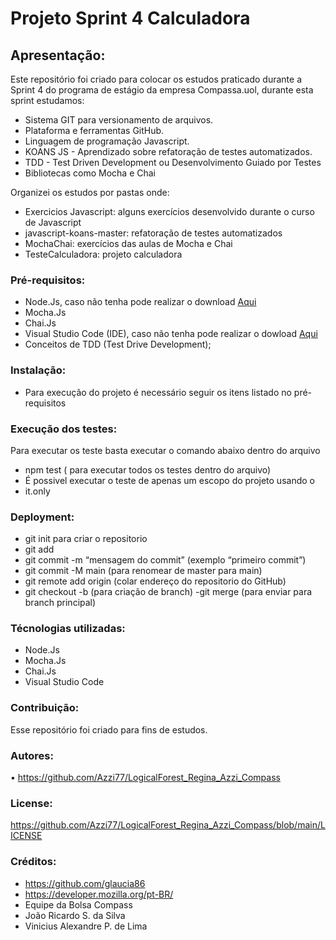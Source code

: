 # Projeto  Sprint 4 Calculadora

## Apresentação: 

Este repositório foi criado para colocar os estudos praticado durante a Sprint 4 do programa de estágio da empresa Compassa.uol, 
durante esta sprint estudamos:

- Sistema GIT para versionamento de arquivos.
- Plataforma e ferramentas GitHub.
- Linguagem de programação Javascript.
- KOANS JS - Aprendizado sobre refatoração de testes automatizados.
- TDD - Test Driven Development ou Desenvolvimento Guiado por Testes
- Bibliotecas como Mocha e Chai

Organizei os estudos por pastas onde:

- Exercicios Javascript: alguns exercícios desenvolvido durante o curso de Javascript 
- javascript-koans-master: refatoração de testes automatizados
- MochaChai: exercícios das aulas de Mocha e Chai
- TesteCalculadora: projeto calculadora

### Pré-requisitos:

- Node.Js, caso não tenha pode realizar o download [Aqui](https://nodejs.org/en/)
- Mocha.Js 
- Chai.Js 
- Visual Studio Code (IDE), caso não tenha pode realizar o dowload [Aqui](https://code.visualstudio.com/download)
- Conceitos de TDD (Test Drive Development);

### Instalação:
- Para execução do projeto é necessário seguir os itens listado no pré-requisitos

### Execução dos testes:
Para executar os teste basta executar o comando abaixo dentro do arquivo
- npm test ( para executar todos os testes dentro do arquivo)
- É possivel executar o teste de apenas um escopo do projeto usando o
- it.only 

### Deployment:
- git init para criar o repositorio
- git add <nome do arquivo>
- git commit -m “mensagem do commit” (exemplo “primeiro commit”)
- git commit -M main (para renomear de master para main)
- git remote add origin (colar endereço do repositorio do GitHub)
- git checkout -b <nome da branch> (para criação de branch)
-git merge <nome da branch> (para enviar para branch principal)

### Técnologias utilizadas:
- Node.Js
- Mocha.Js
- Chai.Js
- Visual Studio Code

### Contribuição:
Esse repositório foi criado para fins de estudos.

### Autores:
•	https://github.com/Azzi77/LogicalForest_Regina_Azzi_Compass

### License:
 https://github.com/Azzi77/LogicalForest_Regina_Azzi_Compass/blob/main/LICENSE

### Créditos:
- https://github.com/glaucia86
- https://developer.mozilla.org/pt-BR/
- Equipe da Bolsa Compass
- João Ricardo S. da Silva
- Vinicius Alexandre P. de Lima



